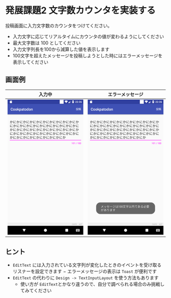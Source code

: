 # 発展課題2 文字数カウンタを実装する

投稿画面に入力文字数のカウンタをつけてください。

- 入力文字に応じてリアルタイムにカウンタの値が変わるようにしてください
- 最大文字数は 100 としてください
- 入力文字列長を100から減算した値を表示します
- 100文字を超えたメッセージを投稿しようとした時にはエラーメッセージを表示してください


## 画面例


|入力中|エラーメッセージ|
|:---:|:---:|
|<img src="./images/20170727110639_kadai_02_01.png" width="400" />|<img src="./images/20170727110645_kadai_02_02.png" width="400" />|

## ヒント

- `EditText` には入力されている文字列が変化したときのイベントを受け取るリスナーを設定できます
− エラーメッセージの表示は `Toast` が便利です
- `EditText` の代わりに `Design -> TextInputLayout` を使う方法もあります
    - 使い方が `EditText`とかなり違うので、自分で調べられる場合のみ挑戦してみてください
